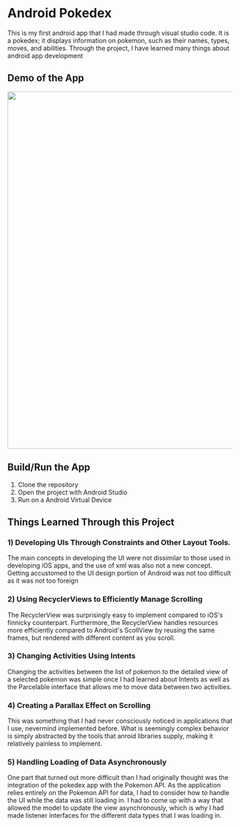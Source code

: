 # Android Pokedex
This is my first android app that I had made through visual studio code. It is a pokedex; it displays information on pokemon, such as their names, types, moves, and abilities. Through the project, I have learned many things about android app development

## Demo of the App

<img src="demo_files/app_demo.gif" height="800px">

## Build/Run the App
1. Clone the repository
2. Open the project with Android Studio
3. Run on a Android Virtual Device

## Things Learned Through this Project
### 1) Developing UIs Through Constraints and Other Layout Tools.
The main concepts in developing the UI were not dissimilar to those used in developing iOS apps, and the use of xml was also not a new concept. Getting accustomed to the UI design portion of Android was not too difficult as it was not too foreign

### 2) Using RecyclerViews to Efficiently Manage Scrolling
The RecyclerView was surprisingly easy to implement compared to iOS's finnicky counterpart. Furthermore, the RecyclerView handles resources more efficiently compared to Android's ScollView by reusing the same frames, but rendered with different content as you scroll.

### 3) Changing Activities Using Intents
Changing the activities between the list of pokemon to the detailed view of a selected pokemon was simple once I had learned about Intents as well as the Parcelable interface that allows me to move data between two activities.


### 4) Creating a Parallax Effect on Scrolling
This was something that I had never consciously noticed in applications that I use, nevermind implemented before. What is seemingly complex behavior is simply abstracted by the tools that anroid libraries supply, making it relatively painless to implement.

### 5) Handling Loading of Data Asynchronously
One part that turned out more difficult than I had originally thought was the integration of the pokedex app with the Pokemon API. As the application relies entirely on the Pokemon API for data, I had to consider how to handle the UI while the data was still loading in. I had to come up with a way that allowed the model to update the view asynchronously, which is why I had made listener interfaces for the different data types that I was loading in.
